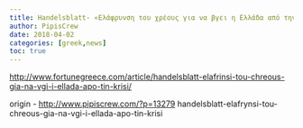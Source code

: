 ```yaml
---
title: Handelsblatt- «Ελάφρυνση του χρέους για να βγει η Ελλάδα από την κρίση»
author: PipisCrew
date: 2018-04-02
categories: [greek,news]
toc: true
---
```


http://www.fortunegreece.com/article/handelsblatt-elafrinsi-tou-chreous-gia-na-vgi-i-ellada-apo-tin-krisi/

origin - http://www.pipiscrew.com/?p=13279 handelsblatt-elafrynsi-tou-chreous-gia-na-vgi-i-ellada-apo-tin-krisi